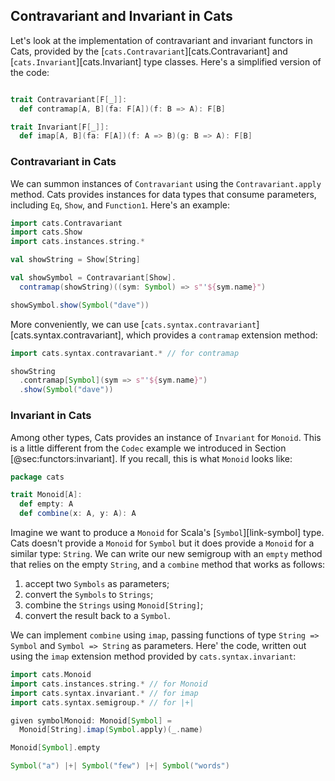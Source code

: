 ## Contravariant and Invariant in Cats

Let's look at the implementation of
contravariant and invariant functors in Cats,
provided by the [`cats.Contravariant`][cats.Contravariant]
and [`cats.Invariant`][cats.Invariant] type classes.
Here's a simplified version of the code:

```scala mdoc:invisible
```

```scala mdoc:silent
trait Contravariant[F[_]]:
  def contramap[A, B](fa: F[A])(f: B => A): F[B]

trait Invariant[F[_]]:
  def imap[A, B](fa: F[A])(f: A => B)(g: B => A): F[B]
```

### Contravariant in Cats

We can summon instances of `Contravariant`
using the `Contravariant.apply` method.
Cats provides instances for data types that consume parameters,
including `Eq`, `Show`, and `Function1`.
Here's an example:

```scala mdoc:silent:reset
import cats.Contravariant
import cats.Show
import cats.instances.string.*

val showString = Show[String]

val showSymbol = Contravariant[Show].
  contramap(showString)((sym: Symbol) => s"'${sym.name}")
```

```scala mdoc
showSymbol.show(Symbol("dave"))
```

More conveniently, we can use
[`cats.syntax.contravariant`][cats.syntax.contravariant],
which provides a `contramap` extension method:

```scala mdoc:silent
import cats.syntax.contravariant.* // for contramap
```

```scala mdoc
showString
  .contramap[Symbol](sym => s"'${sym.name}")
  .show(Symbol("dave"))
```

### Invariant in Cats

Among other types,
Cats provides an instance of `Invariant` for `Monoid`.
This is a little different from the `Codec`
example we introduced in Section [@sec:functors:invariant].
If you recall, this is what `Monoid` looks like:

```scala
package cats

trait Monoid[A]:
  def empty: A
  def combine(x: A, y: A): A
```

Imagine we want to produce a `Monoid`
for Scala's [`Symbol`][link-symbol] type.
Cats doesn't provide a `Monoid` for `Symbol`
but it does provide a `Monoid` for a similar type: `String`.
We can write our new semigroup with
an `empty` method that relies on the empty `String`,
and a `combine` method that works as follows:

1. accept two `Symbols` as parameters;
2. convert the `Symbols` to `Strings`;
3. combine the `Strings` using `Monoid[String]`;
4. convert the result back to a `Symbol`.

We can implement `combine` using `imap`,
passing functions of type `String => Symbol`
and `Symbol => String` as parameters.
Here' the code, written out using
the `imap` extension method
provided by `cats.syntax.invariant`:

```scala mdoc:silent
import cats.Monoid
import cats.instances.string.* // for Monoid
import cats.syntax.invariant.* // for imap
import cats.syntax.semigroup.* // for |+|

given symbolMonoid: Monoid[Symbol] =
  Monoid[String].imap(Symbol.apply)(_.name)
```

```scala mdoc
Monoid[Symbol].empty

Symbol("a") |+| Symbol("few") |+| Symbol("words")
```
